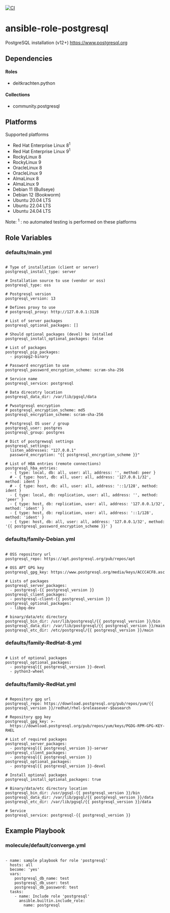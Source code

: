 [![CI](https://github.com/de-it-krachten/ansible-role-postgresql/workflows/CI/badge.svg?event=push)](https://github.com/de-it-krachten/ansible-role-postgresql/actions?query=workflow%3ACI)


# ansible-role-postgresql

PostgreSQL installation (v12+)
https://www.postgresql.org



## Dependencies

#### Roles
- deitkrachten.python

#### Collections
- community.postgresql

## Platforms

Supported platforms

- Red Hat Enterprise Linux 8<sup>1</sup>
- Red Hat Enterprise Linux 9<sup>1</sup>
- RockyLinux 8
- RockyLinux 9
- OracleLinux 8
- OracleLinux 9
- AlmaLinux 8
- AlmaLinux 9
- Debian 11 (Bullseye)
- Debian 12 (Bookworm)
- Ubuntu 20.04 LTS
- Ubuntu 22.04 LTS
- Ubuntu 24.04 LTS

Note:
<sup>1</sup> : no automated testing is performed on these platforms

## Role Variables
### defaults/main.yml
<pre><code>
# Type of installation (client or server)
postgresql_install_type: server

# Installation source to use (vendor or oss)
postgresql_type: oss

# Postgresql version
postgresql_version: 13

# Defines proxy to use
# postgresql_proxy: http://127.0.0.1:3128

# List of server packages
postgresql_optional_packages: []

# Should optional packages (devel) be installed
postgresql_install_optional_packages: false

# List of packages
postgresql_pip_packages:
  - psycopg2-binary

# Password encryption to use
postgresql_password_encryption_scheme: scram-sha-256

# Service name
postgresql_service: postgresql

# Data direcotry location
postgresql_data_dir: /var/lib/pgsql/data

# Pwsotgresql encryption
# postgresql_encryption_scheme: md5
postgresql_encryption_scheme: scram-sha-256

# Postgresql OS user / group
postgresql_user: postgres
postgresql_group: postgres

# Dict of postgrewsql settings
postgresql_settings:
  listen_addresses: "127.0.0.1"
  password_encryption: "{{ postgresql_encryption_scheme }}"

# List of HBA entries (remote connections)
postgresql_hba_entries:
  - { type: local, db: all, user: all, address: '', method: peer }
  # - { type: host, db: all, user: all, address: '127.0.0.1/32', method: ident }
  # - { type: host, db: all, user: all, address: '::1/128', method: ident }
  - { type: local, db: replication, user: all, address: '', method: 'peer' }
  - { type: host, db: replication, user: all, address: '127.0.0.1/32', method: 'ident' }
  - { type: host, db: replication, user: all, address: '::1/128', method: 'ident' }
  - { type: host, db: all, user: all, address: '127.0.0.1/32', method: '{{ postgresql_password_encryption_scheme }}' }
</pre></code>

### defaults/family-Debian.yml
<pre><code>
# OSS repository url
postgresql_repo: https://apt.postgresql.org/pub/repos/apt

# OSS APT GPG key
postgresql_gpg_key: https://www.postgresql.org/media/keys/ACCC4CF8.asc

# Lists of packages
postgresql_server_packages:
  - postgresql-{{ postgresql_version }}
postgresql_client_packages:
  - postgresql-client-{{ postgresql_version }}
postgresql_optional_packages:
  - libpq-dev

# binary/data/etc directory
postgresql_bin_dir: /usr/lib/postgresql/{{ postgresql_version }}/bin
postgresql_data_dir: /var/lib/postgresql/{{ postgresql_version }}/main
postgresql_etc_dir: /etc/postgresql/{{ postgresql_version }}/main
</pre></code>

### defaults/family-RedHat-8.yml
<pre><code>
# List of optional packages
postgresql_optional_packages:
  - postgresql{{ postgresql_version }}-devel
  - python3-wheel
</pre></code>

### defaults/family-RedHat.yml
<pre><code>
# Repository gpg url
postgresql_repo: https://download.postgresql.org/pub/repos/yum/{{ postgresql_version }}/redhat/rhel-$releasever-$basearch

# Repository gpg key
postgresql_gpg_key: >-
  https://download.postgresql.org/pub/repos/yum/keys/PGDG-RPM-GPG-KEY-RHEL

# List of required packages
postgresql_server_packages:
  - postgresql{{ postgresql_version }}-server
postgresql_client_packages:
  - postgresql{{ postgresql_version }}
postgresql_optional_packages:
  - postgresql{{ postgresql_version }}-devel

# Install optional packages
postgresql_install_optional_packages: true

# Binary/data/etc directory location
postgresql_bin_dir: /usr/pgsql-{{ postgresql_version }}/bin
postgresql_data_dir: /var/lib/pgsql/{{ postgresql_version }}/data
postgresql_etc_dir: /var/lib/pgsql/{{ postgresql_version }}/data

# Service
postgresql_service: postgresql-{{ postgresql_version }}
</pre></code>




## Example Playbook
### molecule/default/converge.yml
<pre><code>
- name: sample playbook for role 'postgresql'
  hosts: all
  become: 'yes'
  vars:
    postgresql_db_name: test
    postgresql_db_user: test
    postgresql_db_password: test
  tasks:
    - name: Include role 'postgresql'
      ansible.builtin.include_role:
        name: postgresql
</pre></code>
